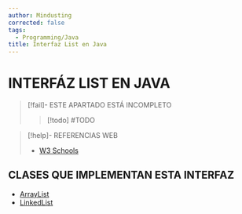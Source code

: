 ```yaml
---
author: Mindusting
corrected: false
tags:
  - Programming/Java
title: Interfaz List en Java
---
```


# INTERFÁZ LIST EN JAVA

> [!fail]- ESTE APARTADO ESTÁ INCOMPLETO
> > [!todo] #TODO

> [!help]- REFERENCIAS WEB
> - [W3 Schools](https://www.w3schools.com/java/java_list.asp)

## CLASES QUE IMPLEMENTAN ESTA INTERFAZ

- [ArrayList](java_util_arraylist.md)
- [LinkedList](java_util_linkedlist.md)
